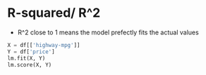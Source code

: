 # R-squared/ R^2

* R^2 close to 1 means the model prefectly fits the actual values

```python
X = df[['highway-mpg']]
Y = df['price']
lm.fit(X, Y)
lm.score(X, Y)
```








































































































